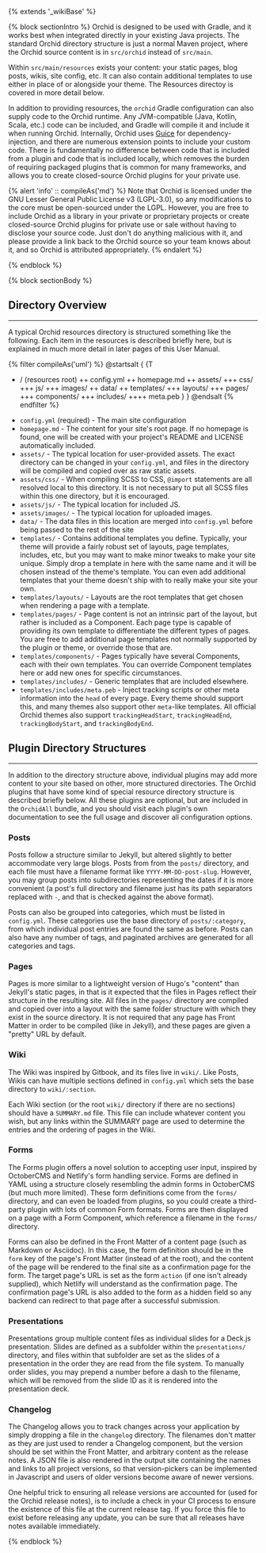 ---
---

{% extends '_wikiBase' %}

{% block sectionIntro %}
Orchid is designed to be used with Gradle, and it works best when integrated directly in your existing Java projects. 
The standard Orchid directory structure is just a normal Maven project, where the Orchid source content is in 
`src/orchid` instead of `src/main`. 

Within `src/main/resources` exists your content: your static pages, blog posts, wikis, site config, etc. It can also 
contain additional templates to use either in place of or alongside your theme. The Resources directoy is covered in 
more detail below.

In addition to providing resources, the `orchid` Gradle configuration can also supply code to the Orchid runtime. Any 
JVM-compatible (Java, Kotlin, Scala, etc.) code can be included, and Gradle will compile it and include it when running
Orchid. Internally, Orchid uses [Guice](https://github.com/google/guice) for dependency-injection, and there are 
numerous extension points to include your custom code. There is fundamentally no difference between code that is 
included from a plugin and code that is included locally, which removes the burden of requiring packaged plugins that is 
common for many frameworks, and allows you to create closed-source Orchid plugins for your private use. 

{% alert 'info' :: compileAs('md') %}
Note that Orchid is licensed under the GNU Lesser General Public License v3 (LGPL-3.0), so any modifications to the
core must be open-sourced under the LGPL. However, you are free to include Orchid as a library in your private or 
proprietary projects or create closed-source Orchid plugins for private use or sale without having to disclose your 
source code. Just don't do anything malicious with it, and please provide a link back to the Orchid source so your 
team knows about it, and so Orchid is attributed appropriately.
{% endalert %}

{% endblock %}

{% block sectionBody %}

## Directory Overview
***

A typical Orchid resources directory is structured something like the following. Each item in the resources is described
briefly here, but is explained in much more detail in later pages of this User Manual.

{% filter compileAs('uml') %}
@startsalt
{ {T
+ / (resources root)
++ config.yml
++ homepage.md
++ assets/
+++ css/
+++ js/
+++ images/
++ data/
++ templates/
+++ layouts/
+++ pages/
+++ components/
+++ includes/
++++ meta.peb
} }
@endsalt
{% endfilter %}

* `config.yml` (required) - The main site configuration
* `homepage.md` - The content for your site's root page. If no homepage is found, one will be created with your 
    project's README and LICENSE automatically included.
* `assets/` - The typical location for user-provided assets. The exact directory can be changed in your `config.yml`, 
    and files in the directory will be compiled and copied over as raw static assets.
* `assets/css/` - When compiling SCSS to CSS, `@import` statements are all resolved local to this directory. It is not
    necessary to put all SCSS files within this one directory, but it is encouraged.
* `assets/js/` - The typical location for included JS.
* `assets/images/` - The typical location for uploaded images.
* `data/` - The data files in this location are merged into `config.yml` before being passed to the rest of the site
* `templates/` - Contains additional templates you define. Typically, your theme will provide a fairly robust set of 
    layouts, page templates, includes, etc, but you may want to make minor tweaks to make your site unique. Simply drop 
    a template in here with the same name and it will be chosen instead of the theme's template. You can even add 
    additional templates that your theme doesn't ship with to really make your site your own.
* `templates/layouts/` - Layouts are the root templates that get chosen when rendering a page with a template.
* `templates/pages/` - Page content is not an intrinsic part of the layout, but rather is included as a Component. Each 
    page type is capable of providing its own template to differentiate the different types of pages. You are free to 
    add additional page templates not normally supported by the plugin or theme, or override those that are.
* `templates/components/` - Pages typically have several Components, each with their own templates. You can override 
    Component templates here or add new ones for specific circumstances. 
* `templates/includes/` - Generic templates that are included elsewhere. 
* `templates/includes/meta.peb` - Inject tracking scripts or other meta information into the `head` of every page. Every
    theme should support this, and many themes also support other `meta`-like templates. All official Orchid themes also
    support `trackingHeadStart`, `trackingHeadEnd`, `trackingBodyStart`, and `trackingBodyEnd`. 

## Plugin Directory Structures
***

In addition to the directory structure above, individual plugins may add more content to your site based on other, more 
structured directories. The Orchid plugins that have some kind of special resource directory structure is described 
briefly below. All these plugins are optional, but are included in the `OrchidAll` bundle, and you should visit each
plugin's own documentation to see the full usage and discover all configuration options.

### Posts

Posts follow a structure similar to Jekyll, but altered slightly to better accommodate very large blogs. Posts from from
the `posts/` directory, and each file must have a filename format like `YYYY-MM-DD-post-slug`. However, you may group
posts into subdirectories representing the dates if it is more convenient (a post's full directory and filename just has
its path separators replaced with `-`, and that is checked against the above format).

Posts can also be grouped into categories, which must be listed in `config.yml`. These categories use the base directory
of `posts/:category`, from which individual post entries are found the same as before. Posts can also have any number of
tags, and paginated archives are generated for all categories and tags.

### Pages

Pages is more similar to a lightweight version of Hugo's "content" than Jekyll's static pages, in that is it expected 
that the files in Pages reflect their structure in the resulting site. All files in the `pages/` directory are compiled 
and copied over into a layout with the same folder structure with which they exist in the source directory. It is not 
required that any page has Front Matter in order to be compiled (like in Jekyll), and these pages are given a "pretty"
URL by default. 

### Wiki

The Wiki was inspired by Gitbook, and its files live in `wiki/`. Like Posts, Wikis can have multiple sections defined in
`config.yml` which sets the base directory to `wiki/:section`.

Each Wiki section (or the root `wiki/` directory if there are no sections) should have a `SUMMARY.md` file. This file 
can include whatever content you wish, but any links within the SUMMARY page are used to determine the entries and the
ordering of pages in the Wiki. 

### Forms

The Forms plugin offers a novel solution to accepting user input, inspired by OctoberCMS and Netlify's form handling 
service. Forms are defined in YAML using a structure closely resembling the admin forms in OctoberCMS (but much more 
limited). These form definitions come from the `forms/` directory, and can even be loaded from plugins, so you could 
create a third-party plugin with lots of common Form formats. Forms are then displayed on a page with a Form Component, 
which reference a filename in the `forms/` directory.

Forms can also be defined in the Front Matter of a content page (such as Markdown or Asciidoc). In this case, the form
definition should be in the `form` key of the page's Front Matter (instead of at the root), and the content of the page 
will be rendered to the final site as a confirmation page for the form. The target page's URL is set as the form 
`action` (if one isn't already supplied), which Netlify will understand as the confirmation page. The confirmation 
page's URL is also added to the form as a hidden field so any backend can redirect to that page after a successful 
submission. 

### Presentations

Presentations group multiple content files as individual slides for a Deck.js presentation. Slides are defined as a 
subfolder within the `presentations/` directory, and files within that subfolder are set as the slides of a presentation
in the order they are read from the file system. To manually order slides, you may prepend a number before a dash to the
filename, which will be removed from the slide ID as it is rendered into the presentation deck. 

### Changelog

The Changelog allows you to track changes across your application by simply dropping a file in the `changelog` 
directory. The filenames don't matter as they are just used to render a Changelog component, but the version should be
set within the Front Matter, and arbitrary content as the release notes. A JSON file is also rendered in the output site
containing the names and links to all project versions, so that version-pickers can be implemented in Javascript and 
users of older versions become aware of newer versions.

One helpful trick to ensuring all release versions are accounted for (used for the Orchid release notes), is to include 
a check in your CI process to ensure the existence of this file at the current release tag. If you force this file to 
exist before releasing any update, you can be sure that all releases have notes available immediately.

{% endblock %}
